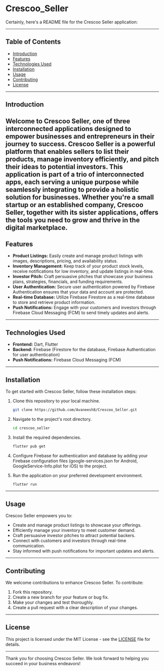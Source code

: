 # Crescoo_Seller

Certainly, here's a README file for the Crescoo Seller application:

---

## Table of Contents

- [Introduction](#introduction)
- [Features](#features)
- [Technologies Used](#technologies-used)
- [Installation](#installation)
- [Usage](#usage)
- [Contributing](#contributing)
- [License](#license)

---

## Introduction

Welcome to Crescoo Seller, one of three interconnected applications designed to empower businesses and entrepreneurs in their journey to success. Crescoo Seller is a powerful platform that enables sellers to list their products, manage inventory efficiently, and pitch their ideas to potential investors. This application is part of a trio of interconnected apps, each serving a unique purpose while seamlessly integrating to provide a holistic solution for businesses. Whether you're a small startup or an established company, Crescoo Seller, together with its sister applications, offers the tools you need to grow and thrive in the digital marketplace.
---

## Features

- **Product Listings:** Easily create and manage product listings with images, descriptions, pricing, and availability status.
- **Inventory Management:** Keep track of your product stock levels, receive notifications for low inventory, and update listings in real-time.
- **Investor Pitch:** Craft persuasive pitches that showcase your business plans, strategies, financials, and funding requirements.
- **User Authentication:** Secure user authentication powered by Firebase Authentication ensures that your data and account are protected.
- **Real-time Database:** Utilize Firebase Firestore as a real-time database to store and retrieve product information.
- **Push Notifications:** Engage with your customers and investors through Firebase Cloud Messaging (FCM) to send timely updates and alerts.

---

## Technologies Used

- **Frontend:** Dart, Flutter
- **Backend:** Firebase (Firestore for the database, Firebase Authentication for user authentication)
- **Push Notifications:** Firebase Cloud Messaging (FCM)

---

## Installation

To get started with Crescoo Seller, follow these installation steps:

1. Clone this repository to your local machine.

   ```bash
   git clone https://github.com/Avaneesh8/Crescoo_Seller.git
   ```

2. Navigate to the project's root directory.

   ```bash
   cd crescoo_seller
   ```

3. Install the required dependencies.

   ```bash
   flutter pub get
   ```

4. Configure Firebase for authentication and database by adding your Firebase configuration files (google-services.json for Android, GoogleService-Info.plist for iOS) to the project.

5. Run the application on your preferred development environment.

   ```bash
   flutter run
   ```

---

## Usage

Crescoo Seller empowers you to:

- Create and manage product listings to showcase your offerings.
- Efficiently manage your inventory to meet customer demand.
- Craft persuasive investor pitches to attract potential backers.
- Connect with customers and investors through real-time communication.
- Stay informed with push notifications for important updates and alerts.

---

## Contributing

We welcome contributions to enhance Crescoo Seller. To contribute:

1. Fork this repository.
2. Create a new branch for your feature or bug fix.
3. Make your changes and test thoroughly.
4. Create a pull request with a clear description of your changes.

---

## License

This project is licensed under the MIT License - see the [LICENSE](LICENSE) file for details.

---

Thank you for choosing Crescoo Seller. We look forward to helping you succeed in your business endeavors!
